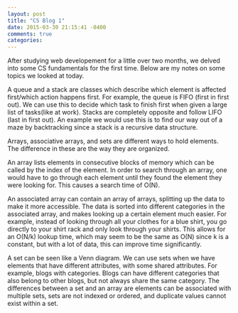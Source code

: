 ```yaml
---
layout: post
title: "CS Blog 1"
date: 2015-03-30 21:15:41 -0400
comments: true
categories:
---
```


  After studying web developement for a little over two months, we delved into some CS fundamentals for the first time. Below are my notes on some topics we looked at today.

  A queue and a stack are classes which describe which element is affected first/which action happens first. For example, the queue is FIFO (first in first out). We can use this to decide which task to finish first when given a large list of tasks(like at work). Stacks are completely opposite and follow LIFO (last in first out). An example we would use this is to find our way out of a maze by backtracking since a stack is a recursive data structure.

  Arrays, associative arrays, and sets are different ways to hold elements. The difference in these are the way they are organized.

  An array lists elements in consecutive blocks of memory which can be called by the index of the element. In order to search through an array, one would have to go through each element until they found the element they were looking for. This causes a search time of O(N).

  An associated array can contain an array of arrays, splitting up the data to make it more accessible. The data is sorted into different categories in the associated array, and makes looking up a certain element much easier. For example, instead of looking through all your clothes for a blue shirt, you go directly to your shirt rack and only look through your shirts. This allows for an O(N/k) lookup time, which may seem to be the same as O(N) since k is a constant, but with a lot of data, this can improve time significantly.

  A set can be seen like a Venn diagram. We can use sets when we have elements that have different attributes, with some shared attributes. For example, blogs with categories. Blogs can have different categories that also belong to other blogs, but not always share the same category. The differences between a set and an array are elements can be associated with multiple sets, sets are not indexed or ordered, and duplicate values cannot exist within a set.
